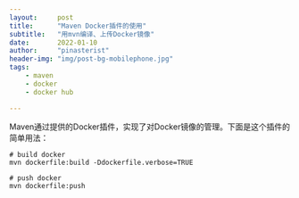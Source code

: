 ```yaml
---
layout:     post
title:      "Maven Docker插件的使用"
subtitle:   "用mvn编译、上传Docker镜像"
date:       2022-01-10
author:     "pinasterist"
header-img: "img/post-bg-mobilephone.jpg"
tags:
    - maven
    - docker
    - docker hub

---
```


Maven通过提供的Docker插件，实现了对Docker镜像的管理。下面是这个插件的简单用法：

```
# build docker
mvn dockerfile:build -Ddockerfile.verbose=TRUE

# push docker
mvn dockerfile:push
```

